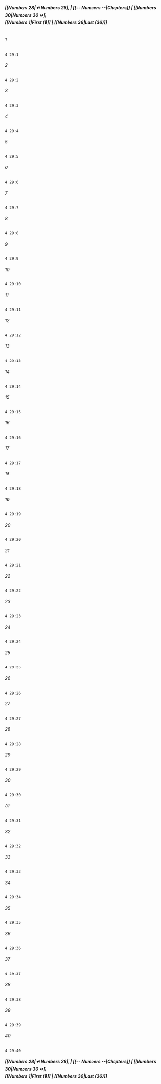
##### **[[Numbers 28|⏪ Numbers 28]] | [[-- Numbers --|Chapters]] | [[Numbers 30|Numbers 30 ⏩]]**<br>**[[Numbers 1|First (1)]] | [[Numbers 36|Last (36)]]**<br><br>

###### 1
``` verse
4 29:1
```
###### 2
``` verse
4 29:2
```
###### 3
``` verse
4 29:3
```
###### 4
``` verse
4 29:4
```
###### 5
``` verse
4 29:5
```
###### 6
``` verse
4 29:6
```
###### 7
``` verse
4 29:7
```
###### 8
``` verse
4 29:8
```
###### 9
``` verse
4 29:9
```
###### 10
``` verse
4 29:10
```
###### 11
``` verse
4 29:11
```
###### 12
``` verse
4 29:12
```
###### 13
``` verse
4 29:13
```
###### 14
``` verse
4 29:14
```
###### 15
``` verse
4 29:15
```
###### 16
``` verse
4 29:16
```
###### 17
``` verse
4 29:17
```
###### 18
``` verse
4 29:18
```
###### 19
``` verse
4 29:19
```
###### 20
``` verse
4 29:20
```
###### 21
``` verse
4 29:21
```
###### 22
``` verse
4 29:22
```
###### 23
``` verse
4 29:23
```
###### 24
``` verse
4 29:24
```
###### 25
``` verse
4 29:25
```
###### 26
``` verse
4 29:26
```
###### 27
``` verse
4 29:27
```
###### 28
``` verse
4 29:28
```
###### 29
``` verse
4 29:29
```
###### 30
``` verse
4 29:30
```
###### 31
``` verse
4 29:31
```
###### 32
``` verse
4 29:32
```
###### 33
``` verse
4 29:33
```
###### 34
``` verse
4 29:34
```
###### 35
``` verse
4 29:35
```
###### 36
``` verse
4 29:36
```
###### 37
``` verse
4 29:37
```
###### 38
``` verse
4 29:38
```
###### 39
``` verse
4 29:39
```
###### 40
``` verse
4 29:40
```

##### **[[Numbers 28|⏪ Numbers 28]] | [[-- Numbers --|Chapters]] | [[Numbers 30|Numbers 30 ⏩]]**<br>**[[Numbers 1|First (1)]] | [[Numbers 36|Last (36)]]**
